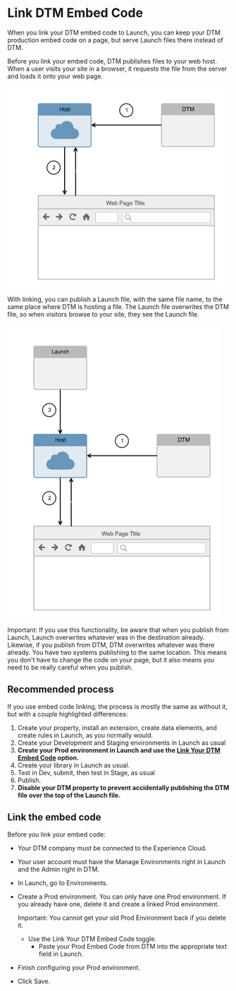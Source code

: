 # Link DTM Embed Code

When you link your DTM embed code to Launch, you can keep your DTM production embed code on a page, but serve Launch files there instead of DTM.

Before you link your embed code, DTM publishes files to your web host. When a user visits your site in a browser, it requests the file from the server and loads it onto your web page.

![](../.gitbook/assets/dtm_publishing.png)

With linking, you can publish a Launch file, with the same file name, to the same place where DTM is hosting a file. The Launch file overwrites the DTM file, so when visitors browse to your site, they see the Launch file.

![](../.gitbook/assets/launch_publishing.png)

Important: If you use this functionality, be aware that when you publish from Launch, Launch overwrites whatever was in the destination already. Likewise, if you publish from DTM, DTM overwrites whatever was there already. You have two systems publishing to the same location. This means you don't have to change the code on your page, but it also means you need to be really careful when you publish.

## Recommended process

If you use embed code linking, the process is mostly the same as without it, but with a couple highlighted differences:

1. Create your property, install an extension, create data elements, and create rules in Launch, as you normally would.
2. Create your Development and Staging environments in Launch as usual
3. **Create your Prod environment in Launch and use the **[**Link Your DTM Embed Code**](link-dtm-embed-code.md#embed-code-link)** option.**
4. Create your library in Launch as usual.
5. Test in Dev, submit, then test in Stage, as usual
6. Publish.
7. **Disable your DTM property to prevent accidentally publishing the DTM file over the top of the Launch file.**

## Link the embed code

Before you link your embed code:

* Your DTM company must be connected to the Experience Cloud.
* Your user account must have the Manage Environments right in Launch and the Admin right in DTM.
* In Launch, go to Environments.
* Create a Prod environment. You can only have one Prod environment. If you already have one, delete it and create a linked Prod environment.

  Important: You cannot get your old Prod Environment back if you delete it.

  * Use the Link Your DTM Embed Code toggle.
    * Paste your Prod Embed Code from DTM into the appropriate text field in Launch.

* Finish configuring your Prod environment.
* Click Save.

